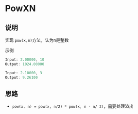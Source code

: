 # PowXN

## 说明

实现 `pow(x,n)`方法，认为n是整数

示例

```js
Input: 2.00000, 10
Output: 1024.00000

Input: 2.10000, 3
Output: 9.26100
```

## 思路

- `pow(x, n) = pow(x, n/2) * pow(x, n - n/ 2)`，需要处理溢出